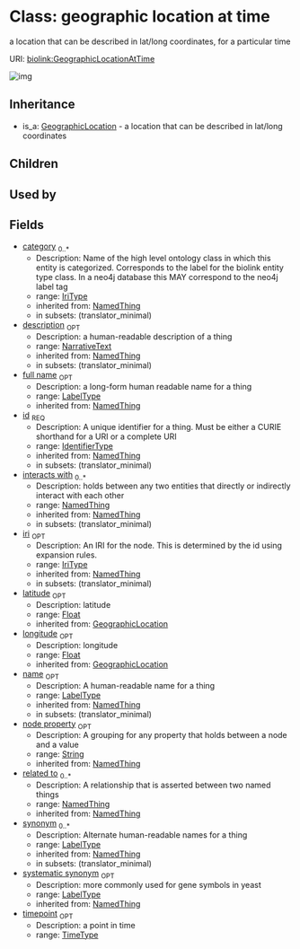 # Class: geographic location at time


a location that can be described in lat/long coordinates, for a particular time

URI: [biolink:GeographicLocationAtTime](https://w3id.org/biolink/vocab/GeographicLocationAtTime)

![img](http://yuml.me/diagram/nofunky;dir:TB/class/\[NamedThing]<filler(i)%200..1-%20\[GeographicLocationAtTime|timepoint:time_type%20%3F;latitude(i):float%20%3F;longitude(i):float%20%3F;id(i):identifier_type;name(i):label_type%20%3F;category(i):iri_type%20*;node_property(i):string%20%3F;iri(i):iri_type%20%3F;synonym(i):label_type%20*;full_name(i):label_type%20%3F;description(i):narrative_text%20%3F;systematic_synonym(i):label_type%20%3F;creation_date(i):date%20%3F;update_date(i):date%20%3F;has_chemical_formula(i):chemical_formula_value%20%3F;aggregate_statistic(i):string%20%3F;interbase_coordinate(i):string%20%3F],%20\[OntologyClass]<has%20molecular%20consequence(i)%200..*-%20\[GeographicLocationAtTime],%20\[NamedThing]<same%20as(i)%200..*-%20\[GeographicLocationAtTime],%20\[NamedThing]<produces(i)%200..*-%20\[GeographicLocationAtTime],%20\[Disease]<manifestation%20of(i)%200..*-%20\[GeographicLocationAtTime],%20\[NamedThing]<derives%20from(i)%200..*-%20\[GeographicLocationAtTime],%20\[NamedThing]<derives%20into(i)%200..*-%20\[GeographicLocationAtTime],%20\[Occurrent]<capable%20of(i)%200..*-%20\[GeographicLocationAtTime],%20\[Occurrent]<actively%20involved%20in(i)%200..*-%20\[GeographicLocationAtTime],%20\[Occurrent]<participates%20in(i)%200..*-%20\[GeographicLocationAtTime],%20\[NamedThing]<part%20of(i)%200..*-%20\[GeographicLocationAtTime],%20\[NamedThing]<has%20part(i)%200..*-%20\[GeographicLocationAtTime],%20\[NamedThing]<overlaps(i)%200..*-%20\[GeographicLocationAtTime],%20\[NamedThing]<model%20of(i)%200..*-%20\[GeographicLocationAtTime],%20\[NamedThing]<location%20of(i)%200..*-%20\[GeographicLocationAtTime],%20\[NamedThing]<located%20in(i)%200..*-%20\[GeographicLocationAtTime],%20\[NamedThing]<occurs%20in(i)%200..*-%20\[GeographicLocationAtTime],%20\[NamedThing]<prevents(i)%200..*-%20\[GeographicLocationAtTime],%20\[NamedThing]<causes(i)%200..*-%20\[GeographicLocationAtTime],%20\[NamedThing]<contributes%20to(i)%200..*-%20\[GeographicLocationAtTime],%20\[NamedThing]<predisposes(i)%200..*-%20\[GeographicLocationAtTime],%20\[NamedThing]<affects%20risk%20for(i)%200..*-%20\[GeographicLocationAtTime],%20\[NamedThing]<colocalizes%20with(i)%200..*-%20\[GeographicLocationAtTime],%20\[NamedThing]<coexists%20with(i)%200..*-%20\[GeographicLocationAtTime],%20\[NamedThing]<xenologous%20to(i)%200..*-%20\[GeographicLocationAtTime],%20\[NamedThing]<orthologous%20to(i)%200..*-%20\[GeographicLocationAtTime],%20\[NamedThing]<paralogous%20to(i)%200..*-%20\[GeographicLocationAtTime],%20\[NamedThing]<homologous%20to(i)%200..*-%20\[GeographicLocationAtTime],%20\[NamedThing]<disrupts(i)%200..*-%20\[GeographicLocationAtTime],%20\[NamedThing]<negatively%20regulates(i)%200..*-%20\[GeographicLocationAtTime],%20\[NamedThing]<positively%20regulates(i)%200..*-%20\[GeographicLocationAtTime],%20\[NamedThing]<regulates(i)%200..*-%20\[GeographicLocationAtTime],%20\[NamedThing]<affects(i)%200..*-%20\[GeographicLocationAtTime],%20\[NamedThing]<physically%20interacts%20with(i)%200..*-%20\[GeographicLocationAtTime],%20\[NamedThing]<interacts%20with(i)%200..*-%20\[GeographicLocationAtTime],%20\[NamedThing]<related%20to(i)%200..*-%20\[GeographicLocationAtTime],%20\[GeographicLocation]^-\[GeographicLocationAtTime])
## Inheritance

 *  is_a: [GeographicLocation](GeographicLocation.md) - a location that can be described in lat/long coordinates
## Children

## Used by

## Fields

 * [category](category.md)  <sub>0..*</sub>
    * Description: Name of the high level ontology class in which this entity is categorized. Corresponds to the label for the biolink entity type class. In a neo4j database this MAY correspond to the neo4j label tag
    * range: [IriType](IriType.md)
    * inherited from: [NamedThing](NamedThing.md)
    * in subsets: (translator_minimal)
 * [description](description.md)  <sub>OPT</sub>
    * Description: a human-readable description of a thing
    * range: [NarrativeText](NarrativeText.md)
    * inherited from: [NamedThing](NamedThing.md)
    * in subsets: (translator_minimal)
 * [full name](full_name.md)  <sub>OPT</sub>
    * Description: a long-form human readable name for a thing
    * range: [LabelType](LabelType.md)
    * inherited from: [NamedThing](NamedThing.md)
 * [id](id.md)  <sub>REQ</sub>
    * Description: A unique identifier for a thing. Must be either a CURIE shorthand for a URI or a complete URI
    * range: [IdentifierType](IdentifierType.md)
    * inherited from: [NamedThing](NamedThing.md)
    * in subsets: (translator_minimal)
 * [interacts with](interacts_with.md)  <sub>0..*</sub>
    * Description: holds between any two entities that directly or indirectly interact with each other
    * range: [NamedThing](NamedThing.md)
    * inherited from: [NamedThing](NamedThing.md)
    * in subsets: (translator_minimal)
 * [iri](iri.md)  <sub>OPT</sub>
    * Description: An IRI for the node. This is determined by the id using expansion rules.
    * range: [IriType](IriType.md)
    * inherited from: [NamedThing](NamedThing.md)
    * in subsets: (translator_minimal)
 * [latitude](latitude.md)  <sub>OPT</sub>
    * Description: latitude
    * range: [Float](Float.md)
    * inherited from: [GeographicLocation](GeographicLocation.md)
 * [longitude](longitude.md)  <sub>OPT</sub>
    * Description: longitude
    * range: [Float](Float.md)
    * inherited from: [GeographicLocation](GeographicLocation.md)
 * [name](name.md)  <sub>OPT</sub>
    * Description: A human-readable name for a thing
    * range: [LabelType](LabelType.md)
    * inherited from: [NamedThing](NamedThing.md)
    * in subsets: (translator_minimal)
 * [node property](node_property.md)  <sub>OPT</sub>
    * Description: A grouping for any property that holds between a node and a value
    * range: [String](String.md)
    * inherited from: [NamedThing](NamedThing.md)
 * [related to](related_to.md)  <sub>0..*</sub>
    * Description: A relationship that is asserted between two named things
    * range: [NamedThing](NamedThing.md)
    * inherited from: [NamedThing](NamedThing.md)
 * [synonym](synonym.md)  <sub>0..*</sub>
    * Description: Alternate human-readable names for a thing
    * range: [LabelType](LabelType.md)
    * inherited from: [NamedThing](NamedThing.md)
    * in subsets: (translator_minimal)
 * [systematic synonym](systematic_synonym.md)  <sub>OPT</sub>
    * Description: more commonly used for gene symbols in yeast
    * range: [LabelType](LabelType.md)
    * inherited from: [NamedThing](NamedThing.md)
 * [timepoint](timepoint.md)  <sub>OPT</sub>
    * Description: a point in time
    * range: [TimeType](TimeType.md)
